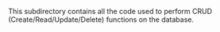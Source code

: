 This subdirectory contains all the code used to perform CRUD (Create/Read/Update/Delete) functions on the database.